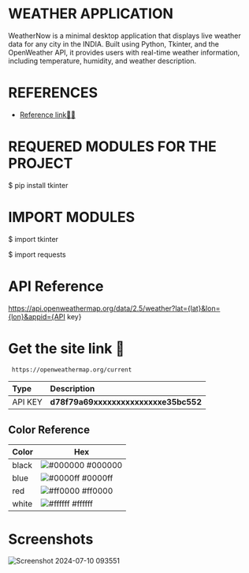 
# WEATHER APPLICATION 
WeatherNow is a minimal desktop application that displays live weather data for any city in the INDIA. Built using Python, Tkinter, and the OpenWeather API, it provides users with real-time weather information, including temperature, humidity, and weather description.

# REFERENCES 

 - [Reference link🔗🔗](https://www.geeksforgeeks.org/forecast-weather-project-check-today-weather-for-any-location/)

# REQUERED  MODULES FOR THE PROJECT 

$ pip install tkinter

# IMPORT MODULES 

$ import tkinter

$ import requests

# API Reference

https://api.openweathermap.org/data/2.5/weather?lat={lat}&lon={lon}&appid={API key}

# Get the site link 🔗 

```
 https://openweathermap.org/current 
```

| Type     | Description                         |
| :--------| :-----------------------------------|
| API KEY  |**d78f79a69xxxxxxxxxxxxxxxe35bc552** |

## Color Reference


| Color             | Hex                                                                |
| ----------------- | ------------------------------------------------------------------ |
| black  | ![#000000](https://via.placeholder.com/10/000000?text=+) #000000 |
| blue   | ![#0000ff](https://via.placeholder.com/10/0000ff?text=+) #0000ff |
| red    | ![#ff0000](https://via.placeholder.com/10/ff0000?text=+) #ff0000 |
| white  | ![#ffffff](https://via.placeholder.com/10/ffffff?text=+) #ffffff |


# Screenshots
![Screenshot 2024-07-10 093551](https://github.com/VishalRock04/weather/assets/133562727/3fe6d218-3d13-41ae-8b08-5cb737ee3168)



